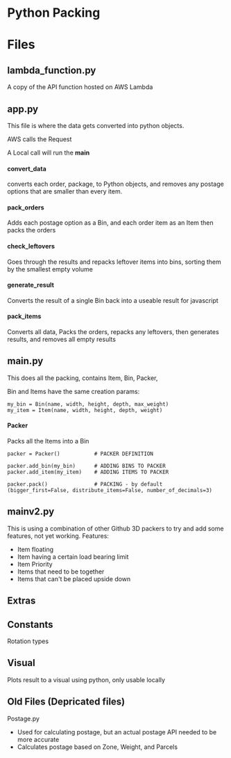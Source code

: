 # Python Packing

# Files

## lambda_function.py
A copy of the API function hosted on AWS Lambda

## app.py
This file is where the data gets converted into python objects.

AWS calls the Request

A Local call will run the __main__

#### convert_data 
converts each order, package, to Python objects, and removes any postage options that are smaller than every item.

#### pack_orders 
Adds each postage option as a Bin, and each order item as an Item then packs the orders

#### check_leftovers 
Goes through the results and repacks leftover items into bins, sorting them by the smallest empty volume

#### generate_result
Converts the result of a single Bin back into a useable result for javascript

#### pack_items
Converts all data, Packs the orders, repacks any leftovers, then generates results, and removes all empty results

## main.py
This does all the packing, contains Item, Bin, Packer,

Bin and Items have the same creation params:
```
my_bin = Bin(name, width, height, depth, max_weight)
my_item = Item(name, width, height, depth, weight)
```
#### Packer
Packs all the Items into a Bin
```
packer = Packer()           # PACKER DEFINITION

packer.add_bin(my_bin)      # ADDING BINS TO PACKER
packer.add_item(my_item)    # ADDING ITEMS TO PACKER

packer.pack()               # PACKING - by default (bigger_first=False, distribute_items=False, number_of_decimals=3)
```

## mainv2.py
This is using a combination of other Github 3D packers to try and add some features, not yet working.
Features: 
- Item floating
- Item having a certain load bearing limit
- Item Priority
- Items that need to be together
- Items that can't be placed upside down



## Extras

## Constants
Rotation types

## Visual
Plots result to a visual using python, only usable locally

## Old Files (Depricated files)


Postage.py
- Used for calculating postage, but an actual postage API needed to be more accurate
- Calculates postage based on Zone, Weight, and Parcels
